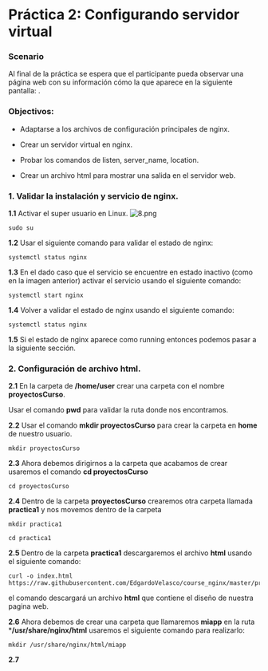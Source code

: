 
# Práctica 2: Configurando servidor virtual
  
### Scenario
  
Al final de la práctica se espera que el participante pueda observar una página web con su información cómo la que aparece en la siguiente pantalla: . 

### Objectivos:
  
- Adaptarse a los archivos de configuración principales de nginx.

- Crear un servidor virtual en nginx.
- Probar los comandos de listen, server_name, location.
- Crear un archivo html para mostrar una salida en el servidor web.

### 1.	Validar la instalación y servicio de nginx.

**1.1** Activar el super usuario en Linux. 
![8.png](../Imagenes/image018.png)
~~~
sudo su
~~~
**1.2**	Usar el siguiente comando para validar el estado de nginx: 
~~~
systemctl status nginx
~~~
**1.3**	En el dado caso que el servicio se encuentre en estado inactivo (como en la imagen anterior) activar el servicio usando el siguiente comando:
~~~
systemctl start nginx
~~~ 
**1.4**	Volver a validar el estado de nginx usando el siguiente comando:
~~~
systemctl status nginx
~~~
**1.5**	Si el estado de nginx aparece como running entonces podemos pasar a la siguiente sección. 

### 2. Configuración de archivo html.

**2.1** En la carpeta de **/home/user** crear una carpeta con el nombre **proyectosCurso**.

Usar el comando **pwd** para validar la ruta donde nos encontramos. 

**2.2** Usar el comando **mkdir proyectosCurso** para crear la carpeta en **home** de nuestro usuario.
~~~
mkdir proyectosCurso
~~~
**2.3**	Ahora debemos dirigirnos a la carpeta que acabamos de crear usaremos el comando **cd proyectosCurso**
~~~
cd proyectosCurso
~~~
**2.4** Dentro de la carpeta **proyectosCurso** crearemos otra carpeta llamada **practica1** y nos movemos dentro de la carpeta
~~~
mkdir practica1
~~~
~~~
cd practica1
~~~
**2.5**	Dentro de la carpeta **practica1** descargaremos el archivo **html** usando el siguiente comando:
~~~
curl -o index.html https://raw.githubusercontent.com/EdgardoVelasco/course_nginx/master/practica1/index.html
~~~
el comando descargará un archivo **html** que contiene el diseño de nuestra pagina web.

**2.6**	Ahora debemos de crear una carpeta que llamaremos **miapp** en la ruta ***/usr/share/nginx/html** usaremos el siguiente comando para realizarlo:
~~~
mkdir /usr/share/nginx/html/miapp
~~~
**2.7**
